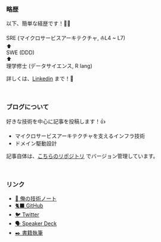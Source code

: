 ### 略歴

以下、簡単な経歴です！🙇🏻‍

SRE (マイクロサービスアーキテクチャ, ⛵️L4 ~ L7)<br>
⬆︎<br>
SWE (DDD)<br>
⬆︎<br>
理学修士 (データサイエンス, R lang)

詳しくは、[Linkedin](https://www.linkedin.com/in/h-hasegawa/) まで！🤝

<br>

### ブログについて

好きな技術を中心に記事を投稿します！👍

- マイクロサービスアーキテクチャを支えるインフラ技術
- ドメイン駆動設計

記事自体は、[こちらのリポジトリ](https://github.com/hiroki-it/hatenablog) でバージョン管理しています。

<br>

### リンク

- [📝 俺の技術ノート](https://hiroki-it.github.io/tech-notebook/)
- [🐈‍⬛ GitHub](https://github.com/hiroki-it)
- [🐦 Twitter](https://twitter.com/Hiroki__IT)
- [🗣️ Speaker Deck](https://speakerdeck.com/hiroki_hasegawa)
- [✒️ 書籍執筆](https://www.amazon.co.jp/stores/author/B0DTK474CL/about)

<br>
